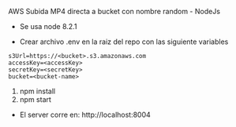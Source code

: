 AWS Subida MP4 directa a bucket con nombre random - NodeJs

- Se usa node 8.2.1

- Crear archivo .env en la raiz del repo con las siguiente variables

`s3Url=https://<bucket>.s3.amazonaws.com` <br />
`accessKey=<accessKey>` <br />
`secretKey=<secretKey>` <br />
`bucket=<bucket-name>` <br />

1) npm install
2) npm start

- El server corre en: http://localhost:8004
